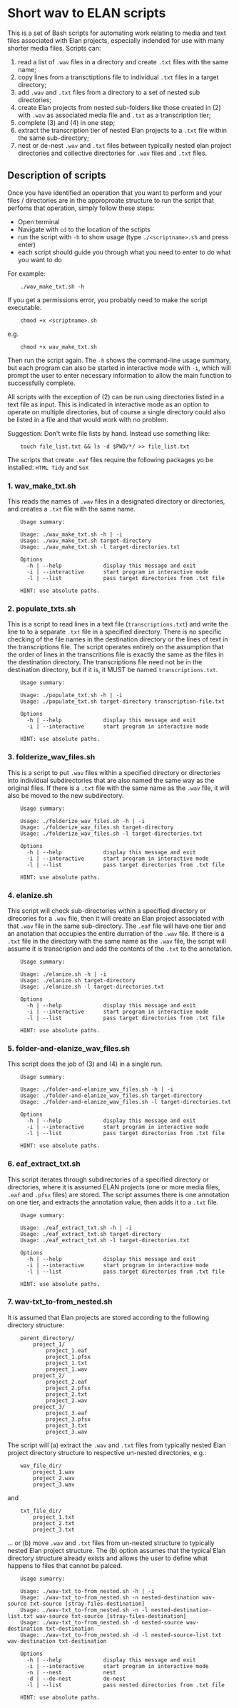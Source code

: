 # Short wav to ELAN scripts

This is a set of Bash scripts for automating work relating to media and text files associated with Elan projects, especially indended for use with many shorter media files. Scripts can:

1. read a list of `.wav` files in a directory and create `.txt` files with the same name;
2. copy lines from a transctiptions file to individual `.txt` files in a target directory;
3. add `.wav` and `.txt` files from a directory to a set of nested sub directories;
4. create Elan projects from nested sub-folders like those created in (2) with `.wav` as associated media file and `.txt` as a transcription tier;
5. complete (3) and (4) in one step;
6. extract the transcription tier of nested Elan projects to a `.txt` file within the same sub-directory;
7. nest or de-nest `.wav` and `.txt` files between typically nested elan project directories and collective directories for `.wav` files and `.txt` files.


## Description of scripts

Once you have identified an operation that you want to perform and your files / directories are in the approproate structure to run the script that perfoms that operation, simply follow these steps:

* Open terminal
* Navigate with `cd` to the location of the sctipts
* run the script with `-h` to show usage (type `./<scriptname>.sh` and press enter)
* each script should guide you through what you need to enter to do what you want to do

For example:

        ./wav_make_txt.sh -h

If you get a permissions error, you probably need to make the script executable. 

        chmod +x <scriptname>.sh

e.g.

        chmod +x wav_make_txt.sh

Then run the script again. The `-h` shows the command-line usage summary, but each program can also be started in interactive mode with `-i`, which will prompt the user to enter necessary information to allow the main function to successfully complete.

All scripts with the exception of (2) can be run using directories listed in a text file as input. This is indicated in interactive mode as an option to operate on multiple directories, but of course a single directory could also be listed in a file and that would work with no problem.

Suggestion: Don't write file lists by hand. Instead use something like:

        touch file_list.txt && ls -d $PWD/*/ >> file_list.txt

The scripts that create `.eaf` files require the following packages yo be installed: `HTML Tidy` and `SoX`

### 1. wav_make_txt.sh

This reads the names of `.wav` files in a designated directory or directories, and creates a `.txt` file with the same name.

        Usage summary:

        Usage: ./wav_make_txt.sh -h | -i
        Usage: ./wav_make_txt.sh target-directory
        Usage: ./wav_make_txt.sh -l target-directories.txt

        Options
          -h | --help             display this message and exit
          -i | --interactive      start program in interactive mode
          -l | --list             pass target directories from .txt file

        HINT: use absolute paths.

### 2. populate_txts.sh

This is a script to read lines in a text file (`transcriptions.txt`) and write the line to to a separate `.txt` file in a specified directory. There is no specific checking of the file names in the destination directory or the lines of text in the transcriptions file. The script operates entirely on the assumption that the order of lines in the transcritions file is exactly the same as the files in the destination directory. The transcriptions file need not be in the destination directory, but if it is, it MUST be named `transcriptions.txt`.

        Usage summary:

        Usage: ./populate_txt.sh -h | -i
        Usage: ./populate_txt.sh target-directory transcription-file.txt

        Options
          -h | --help             display this message and exit
          -i | --interactive      start program in interactive mode

        HINT: use absolute paths.


### 3. folderize_wav_files.sh

This is a script to put `.wav` files within a specified directory or directories into individual subdirectories that are also named the same way as the  original files. If there is a `.txt` file with the same name as the `.wav` file, it will also be moved to the new subdirectory.

        Usage summary:

        Usage: ./folderize_wav_files.sh -h | -i
        Usage: ./folderize_wav_files.sh target-directory
        Usage: ./folderize_wav_files.sh -l target-directories.txt

        Options
          -h | --help             display this message and exit
          -i | --interactive      start program in interactive mode
          -l | --list             pass target directories from .txt file

        HINT: use absolute paths.

### 4. elanize.sh

This script will check sub-directories within a specified directory or direcories for a `.wav` file, then it will create an Elan project associated with that `.wav` file in the same sub-directory. The `.eaf` file will have one tier and an anotation that occupies the entire durration of the `.wav` file. If there is a `.txt` file in the directory with the same name as the `.wav` file, the script will assume it is transcription and add the contents of the `.txt` to the annotation.

        Usage summary:

        Usage: ./elanize.sh -h | -i
        Usage: ./elanize.sh target-directory
        Usage: ./elanize.sh -l target-directories.txt

        Options
          -h | --help             display this message and exit
          -i | --interactive      start program in interactive mode
          -l | --list             pass target directories from .txt file

        HINT: use absolute paths.


### 5. folder-and-elanize_wav_files.sh

This script does the job of (3) and (4) in a single run.

        Usage summary:

        Usage: ./folder-and-elanize_wav_files.sh -h | -i
        Usage: ./folder-and-elanize_wav_files.sh target-directory
        Usage: ./folder-and-elanize_wav_files.sh -l target-directories.txt

        Options
          -h | --help             display this message and exit
          -i | --interactive      start program in interactive mode
          -l | --list             pass target directories from .txt file

        HINT: use absolute paths.


### 6. eaf_extract_txt.sh

This script iterates through subdirectories of a specified directory or directories, where it is assumed ELAN projects (one or more media files, `.eaf` and `.pfsx` files) are stored. The script assumes there is one annotation on one tier, and extracts the annotation value, then adds it to a `.txt` file.


        Usage summary:

        Usage: ./eaf_extract_txt.sh -h | -i
        Usage: ./eaf_extract_txt.sh target-directory
        Usage: ./eaf_extract_txt.sh -l target-directories.txt

        Options
          -h | --help             display this message and exit
          -i | --interactive      start program in interactive mode
          -l | --list             pass target directories from .txt file

        HINT: use absolute paths.


### 7. wav-txt_to-from_nested.sh

It is assumed that Elan projects are stored according to the following directory structure:

        parent_directory/
            project_1/
                project_1.eaf
                project_1.pfsx
                project_1.txt
                project_1.wav
            project_2/
                project_2.eaf
                project_2.pfsx
                project_2.txt
                project_2.wav
            project_3/
                project_3.eaf
                project_3.pfsx
                project_3.txt
                project_3.wav

The script will (a) extract the `.wav` and `.txt` files from typically nested Elan project directory structure to respective un-nested directories, e.g.:

        wav_file_dir/
            project_1.wav
            project_2.wav
            project_3.wav

and

        txt_file_dir/
            project_1.txt
            project_2.txt
            project_3.txt

... or (b) move `.wav` and `.txt` files from un-nested structure to typically nested Elan project structure. The (b) option assumes that the typical Elan directory structure already exists and allows the user to define what happens to files that cannot be palced.

        Usage sumarry:

        Usage: ./wav-txt_to-from_nested.sh -h | -i
        Usage: ./wav-txt_to-from_nested.sh -n nested-destination wav-source txt-source [stray-files-destination]
        Usage: ./wav-txt_to-from_nested.sh -n -l nested-destination-list.txt wav-source txt-source [stray-files-destination]
        Usage: ./wav-txt_to-from_nested.sh -d nested-source wav-destination txt-destination
        Usage: ./wav-txt_to-from_nested.sh -d -l nested-source-list.txt wav-destination txt-destination

        Options
          -h | --help             display this message and exit
          -i | --interactive      start program in interactive mode
          -n | --nest             nest
          -d | --de-nest          de-nest
          -l | --list             pass nested directories from .txt file

        HINT: use absolute paths.







